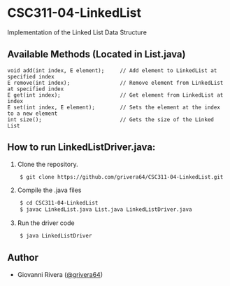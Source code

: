 # CSC311-04-LinkedList
Implementation of the Linked List Data Structure

## Available Methods (Located in List.java)

    void add(int index, E element);     // Add element to LinkedList at specified index
    E remove(int index);                // Remove element from LinkedList at specified index
    E get(int index);                   // Get element from LinkedList at index
    E set(int index, E element);        // Sets the element at the index to a new element
    int size();                         // Gets the size of the Linked List

## How to run LinkedListDriver.java:

1. Clone the repository.
```bash
    $ git clone https://github.com/grivera64/CSC311-04-LinkedList.git
```
2. Compile the .java files
```bash
    $ cd CSC311-04-LinkedList
    $ javac LinkedList.java List.java LinkedListDriver.java
```
3. Run the driver code
```bash
    $ java LinkedListDriver
```

## Author

- Giovanni Rivera ([@grivera64](https://github.com/grivera64))
